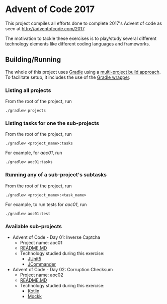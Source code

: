 # Advent of Code 2017

This project compiles all efforts done to complete 2017's Advent of code as seen at http://adventofcode.com/2017.

The motivation to tackle these exercises is to play/study several different technology elements like different coding languages and frameworks.

## Building/Running

The whole of this project uses [Gradle](https://gradle.org/) using a [multi-project build approach](https://docs.gradle.org/current/userguide/multi_project_builds.html).
To facilitate setup, it includes the use of the [Gradle wrapper](https://docs.gradle.org/current/userguide/gradle_wrapper.html).

### Listing all projects

From the root of the project, run
```
./gradlew projects
```

### Listing tasks for one the sub-projects

From the root of the project, run
```
./gradlew <project_name>:tasks
```

For example, for _aoc01_, run
```
./gradlew aoc01:tasks
```

### Running any of a sub-project's subtasks

From the root of the project, run
```
./gradlew <project_name>:<task_name>
```

For example, to run tests for _aoc01_, run
```
./gradlew aoc01:test
```

### Available sub-projects

- Advent of Code - Day 01: Inverse Captcha
  - Project name: aoc01
  - [README.MD](aoc01/README.MD)
  - Technology studied during this exercise:
    - [JUnit5](http://junit.org/junit5/)
    - [JCommander](http://www.jcommander.org/)
- Advent of Code - Day 02: Corruption Checksum
  - Project name: aoc02
  - [README.MD](aoc02/README.MD)
  - Technology studied during this exercise:
    - [Kotlin](https://kotlinlang.org/)
    - [Mockk](https://github.com/mockk/mockk)
